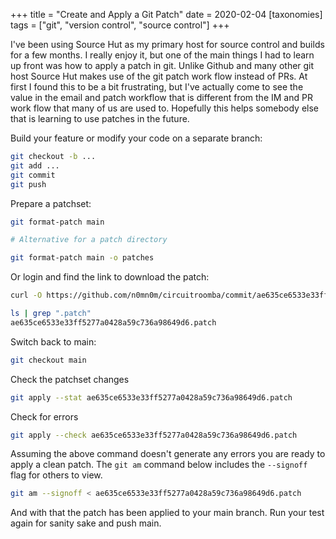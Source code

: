 +++
title = "Create and Apply a Git Patch"
date = 2020-02-04
[taxonomies]
tags = ["git", "version control", "source control"]
+++

I've been using Source Hut as my primary host for source control and builds for
a few months. I really enjoy it, but one of the main things I had to learn up
front was how to apply a patch in git. Unlike Github and many other git host
Source Hut makes use of the git patch work flow instead of PRs. At first I
found this to be a bit frustrating, but I've actually come to see the value in
the email and patch workflow that is different from the IM and PR work flow
that many of us are used to. Hopefully this helps somebody else that is
learning to use patches in the future.

Build your feature or modify your code on a separate branch:

```bash
git checkout -b ...
git add ...
git commit
git push
```

Prepare a patchset:

```bash
git format-patch main

# Alternative for a patch directory

git format-patch main -o patches
```

Or login and find the link to download the patch:

```bash
curl -O https://github.com/n0mn0m/circuitroomba/commit/ae635ce6533e33ff5277a0428a59c736a98649d6.patch

ls | grep ".patch"
ae635ce6533e33ff5277a0428a59c736a98649d6.patch
```

Switch back to main:

```bash
git checkout main
```

Check the patchset changes

```bash
git apply --stat ae635ce6533e33ff5277a0428a59c736a98649d6.patch
```

Check for errors

```bash
git apply --check ae635ce6533e33ff5277a0428a59c736a98649d6.patch
```

Assuming the above command doesn't generate any errors you are ready to apply a
clean patch. The `git am` command below includes the `--signoff` flag for
others to view.

```bash
git am --signoff < ae635ce6533e33ff5277a0428a59c736a98649d6.patch
```

And with that the patch has been applied to your main branch. Run your test
again for sanity sake and push main.


